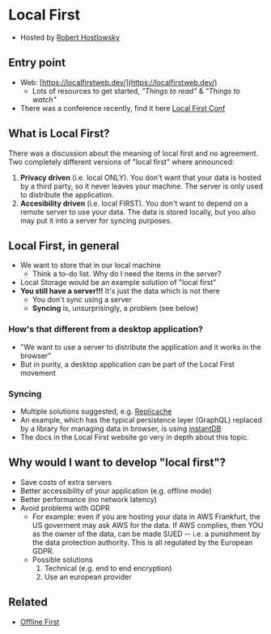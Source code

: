 # Local First

- Hosted by [Robert Hostlowsky](https://github.com/jscraftcamp/website/blob/main/participants/robert-hostlowsky.json)

## Entry point

- Web: [https://localfirstweb.dev/](https://localfirstweb.dev/)
  - Lots of resources to get started, _"Things to read"_ & _"Things to watch"_
- There was a conference recently, find it here [Local First Conf](https://www.localfirstconf.com/)

## What is Local First?

There was a discussion about the meaning of local first and no agreement.
Two completely different versions of "local first" where announced:

1. **Privacy driven** (i.e. local ONLY).
   You don't want that your data is hosted by a third party, so it never leaves your machine.
   The server is only used to distribute the application.
2. **Accesibility driven** (i.e. local FIRST).
   You don't want to depend on a remote server to use your data.
   The data is stored locally, but you also may put it into a server for syncing purposes.

## Local First, in general

- We want to store that in our local machine
  - Think a to-do list. Why do I need the items in the server?
- Local Storage would be an example solution of "local first"
- **You still have a server!!!** It's just the data which is not there
  - You don't sync using a server
  - **Syncing** is, unsurprisingly, a problem (see below)

### How's that different from a desktop application?

- "We want to use a server to distribute the application and it works in the browser"
- But in purity, a desktop application can be part of the Local First movement

### Syncing

- Multiple solutions suggested, e.g. [Replicache](https://replicache.dev/)
- An example, which has the typical persistence layer (GraphQL) replaced by a library for managing data in browser, is using [instantDB](https://www.instantdb.com/)
- The docs in the Local First website go very in depth about this topic.

## Why would I want to develop "local first"?

- Save costs of extra servers
- Better accessibility of your application (e.g. offline mode)
- Better performance (no network latency)
- Avoid problems with GDPR
  - For example: even if you are hosting your data in AWS Frankfurt, the US goverment may ask AWS for the data.
    If AWS complies, then YOU as the owner of the data, can be made SUED -- i.e. a punishment by the data protection authority.
    This is all regulated by the European GDPR.
  - Possible solutions
    1. Technical (e.g. end to end encryption)
    2. Use an european provider

## Related

- [Offline First](https://offlinefirst.org/)

